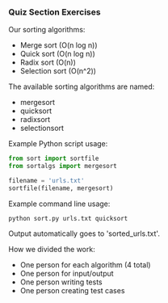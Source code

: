 ### Quiz Section Exercises

Our sorting algorithms:
* Merge sort (O(n log n))
* Quick sort (O(n log n))
* Radix sort (O(n))
* Selection sort (O(n^2))

The available sorting algorithms are named:
* mergesort
* quicksort
* radixsort
* selectionsort

Example Python script usage:
```python
from sort import sortfile
from sortalgs import mergesort

filename = 'urls.txt'
sortfile(filename, mergesort)
```

Example command line usage:
```
python sort.py urls.txt quicksort
```

Output automatically goes to 'sorted_urls.txt'.

How we divided the work:
* One person for each algorithm (4 total)
* One person for input/output
* One person writing tests
* One person creating test cases
